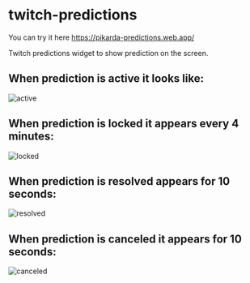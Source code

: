# twitch-predictions

You can try it here https://pikarda-predictions.web.app/

Twitch predictions widget to show prediction on the screen.

## When prediction is active it looks like:

![active](https://user-images.githubusercontent.com/25252682/230795757-a51e88c5-0f82-4822-87b9-b82504a38e8d.gif)

## When prediction is locked it appears every 4 minutes:

![locked](https://user-images.githubusercontent.com/25252682/230795799-2598367d-e427-49e5-b51b-8518af103c38.gif)

## When prediction is resolved appears for 10 seconds:

![resolved](https://user-images.githubusercontent.com/25252682/230795836-3bb9dc33-7bc2-49f5-a72f-85a5c47a345c.gif)

## When prediction is canceled it appears for 10 seconds:

![canceled](https://user-images.githubusercontent.com/25252682/230795851-5c0c381d-7502-469a-a150-3aa90aa3ccb4.gif)

